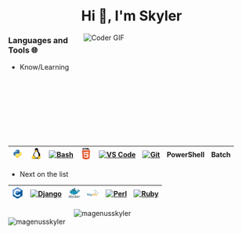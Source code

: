 <h1 align="center">Hi 👋, I'm Skyler</h1>
<img align="right" alt="Coder GIF" height=230 width=350 src="https://miro.medium.com/max/1360/0*7Q3yvSIv_t0ioJ-Z.gif" />

### Languages and Tools 🌐

- Know/Learning

| [<img src="https://raw.githubusercontent.com/github/explore/80688e429a7d4ef2fca1e82350fe8e3517d3494d/topics/python/python.png" alt="Python" width="24">](https://www.python.org/) | [<img src="https://raw.githubusercontent.com/devicons/devicon/master/icons/linux/linux-original.svg" alt="Linux" width="24">](https://www.linux.org/)  | [<img src="https://www.vectorlogo.zone/logos/gnu_bash/gnu_bash-icon.svg" alt="Bash" width="24">](https://www.gnu.org/software/bash/)  |  [<img src="https://raw.githubusercontent.com/devicons/devicon/master/icons/html5/html5-original-wordmark.svg" alt="HTML5" width="24">](https://www.w3.org/html/) |  [<img src="https://raw.githubusercontent.com/Delta456/Delta456/master/img/vscode.png" alt="VS Code" width="24">](https://code.visualstudio.com/) |  [<img src="https://www.vectorlogo.zone/logos/git-scm/git-scm-icon.svg" alt="Git" width="24">](https://git-scm.com/) | PowerShell | Batch
|---|---|---|---|---|---|---|---|

- Next on the list

| [<img src="https://raw.githubusercontent.com/devicons/devicon/master/icons/c/c-original.svg" alt="C" width="24">](https://www.cprogramming.com/) | [<img src="https://cdn.worldvectorlogo.com/logos/django.svg" alt="Django" width="24">](https://www.djangoproject.com/) | [<img src="https://raw.githubusercontent.com/devicons/devicon/master/icons/docker/docker-original-wordmark.svg" alt="Docker" width="24">](https://www.docker.com/) | [<img src="https://raw.githubusercontent.com/devicons/devicon/master/icons/mysql/mysql-original-wordmark.svg" alt="MySQL" width="24">](https://www.mysql.com/) | [<img src="https://api.iconify.design/logos-perl.svg" alt="Perl" width="24">](https://www.perl.org/) | [<img src="https://upload.wikimedia.org/wikipedia/commons/thumb/7/73/Ruby_logo.svg/121px-Ruby_logo.svg.png" alt="Ruby" width="24">](https://www.ruby-lang.org/en/) 
|---|---|---|---|---|---|

<p><img align="right" width=370 src="https://github-readme-stats.vercel.app/api/top-langs?username=magenusskyler&show_icons=true&locale=en&layout=compact" alt="magenusskyler" /></p>

<p><img align="left" width=370 src="https://github-readme-streak-stats.herokuapp.com/?user=magenusskyler&" alt="magenusskyler" /></p>

